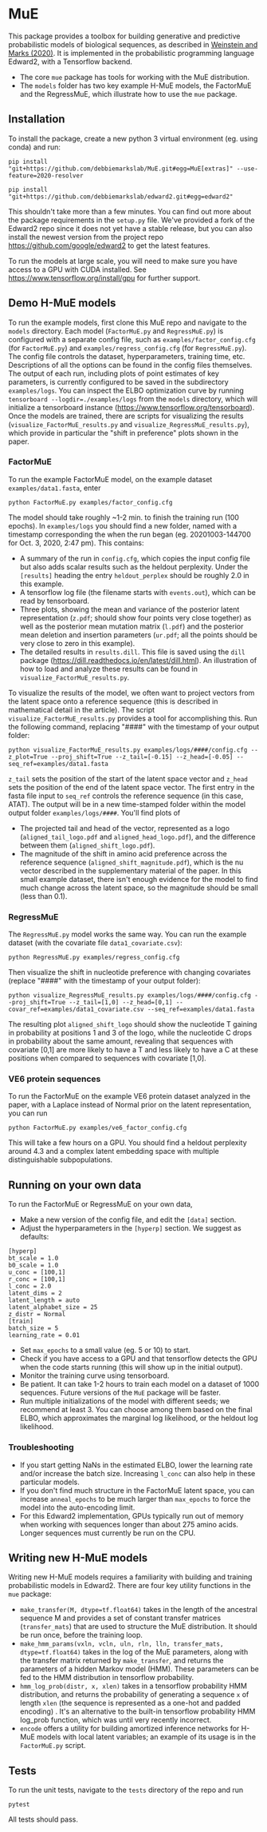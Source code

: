 

# MuE
This package provides a toolbox for building generative and predictive probabilistic models of biological sequences, as described in  [Weinstein and Marks (2020)](https://www.biorxiv.org/content/10.1101/2020.07.31.231381v1). It is implemented in the probabilistic programming language Edward2, with a Tensorflow backend.

 - The core `mue` package has tools for working with the MuE distribution.
 - The `models` folder has two key example H-MuE models, the FactorMuE and the RegressMuE, which illustrate how to use the `mue` package.


## Installation

To install the package, create a new python 3 virtual environment (eg. using conda) and run:

    pip install "git+https://github.com/debbiemarkslab/MuE.git#egg=MuE[extras]" --use-feature=2020-resolver

    pip install "git+https://github.com/debbiemarkslab/edward2.git#egg=edward2"

This shouldn't take more than a few minutes. You can find out more about the package requirements in the `setup.py` file. We've provided a fork of the Edward2 repo since it does not yet have a stable release, but you can also install the newest version from the project repo https://github.com/google/edward2 to get the latest features.

To run the models at large scale, you will need to make sure you have access to a GPU with CUDA installed. See https://www.tensorflow.org/install/gpu for further support.

## Demo H-MuE models

To run the example models, first clone this MuE repo and navigate to the `models` directory.
Each model (`FactorMuE.py` and `RegressMuE.py`) is configured with a separate config file, such as `examples/factor_config.cfg` (for `FactorMuE.py`) and  `examples/regress_config.cfg` (for `RegressMuE.py`). The config file controls the dataset, hyperparameters, training time, etc. Descriptions of all the options can be found in the config files themselves.
The output of each run, including plots of point estimates of key parameters, is currently configured to be saved in the subdirectory `examples/logs`.
You can inspect the ELBO optimization curve by running `tensorboard --logdir=./examples/logs` from the `models` directory, which will initialize a tensorboard instance (https://www.tensorflow.org/tensorboard).
Once the models are trained, there are scripts for visualizing the results (`visualize_FactorMuE_results.py` and `visualize_RegressMuE_results.py`), which provide in particular the "shift in preference" plots shown in the paper.

### FactorMuE

To run the example FactorMuE model, on the example dataset `examples/data1.fasta`, enter

    python FactorMuE.py examples/factor_config.cfg

The model should take roughly ~1-2 min. to finish the training run (100 epochs). In `examples/logs` you should find a new folder, named with a timestamp corresponding the when the run began (eg. 20201003-144700 for Oct. 3, 2020, 2:47 pm). This contains:

 - A summary of the run in `config.cfg`, which copies the input config file but also adds scalar results such as the heldout perplexity. Under the `[results]` heading the entry `heldout_perplex` should be roughly 2.0 in this example.
 - A tensorflow log file (the filename starts with `events.out`), which can be read by tensorboard.
 - Three plots, showing the mean and variance of the posterior latent representation (`z.pdf`; should show four points very close together) as well as the posterior mean mutation matrix (`l.pdf`) and the posterior mean deletion and insertion parameters (`ur.pdf`; all the points should be very close to zero in this example).
 - The detailed results in `results.dill`. This file is saved using the `dill` package (https://dill.readthedocs.io/en/latest/dill.html). An illustration of how to load and analyze these results can be found in `visualize_FactorMuE_results.py`.

To visualize the results of the model, we often want to project vectors from the latent space onto a reference sequence (this is described in mathematical detail in the article). The script `visualize_FactorMuE_results.py` provides a tool for accomplishing this. Run the following command, replacing "####" with the timestamp of your output folder:

    python visualize_FactorMuE_results.py examples/logs/####/config.cfg --z_plot=True --proj_shift=True --z_tail=[-0.15] --z_head=[-0.05] --seq_ref=examples/data1.fasta

`z_tail` sets the position of the start of the latent space vector and `z_head` sets the position of the end of the latent space vector. The first entry in the fasta file input to `seq_ref` controls the reference sequence (in this case, ATAT).  The output will be in a new time-stamped folder within the model output folder `examples/logs/####`.  You'll find plots of
 - The projected tail and head of the vector, represented as a logo (`aligned_tail_logo.pdf` and `aligned_head_logo.pdf`), and the difference between them (`aligned_shift_logo.pdf`).
 - The magnitude of the shift in amino acid preference across the reference sequence (`aligned_shift_magnitude.pdf`), which is the nu vector described in the supplementary material of the paper. In this small example dataset, there isn't enough evidence for the model to find much change across the latent space, so the magnitude should be small (less than 0.1).

### RegressMuE
The `RegressMuE.py` model works the same way. You can run the example dataset (with the covariate file `data1_covariate.csv`):

    python RegressMuE.py examples/regress_config.cfg

Then visualize the shift in nucleotide preference with changing covariates (replace "####" with the timestamp of your output folder):

    python visualize_RegressMuE_results.py examples/logs/####/config.cfg --proj_shift=True --z_tail=[1,0] --z_head=[0,1] --covar_ref=examples/data1_covariate.csv --seq_ref=examples/data1.fasta

The resulting plot `aligned_shift_logo` should show the nucleotide T gaining in probability at positions 1 and 3 of the logo, while the nucleotide C drops in probability about the same amount, revealing that sequences with covariate [0,1] are more likely to have a T and less likely to have a C at these positions when compared to sequences with covariate [1,0].

### VE6 protein sequences

To run the FactorMuE on the example VE6 protein dataset analyzed in the paper, with a Laplace instead of Normal prior on the latent representation, you can run

    python FactorMuE.py examples/ve6_factor_config.cfg

This will take a few hours on a GPU. You should find a heldout perplexity around 4.3 and a complex latent embedding space with multiple distinguishable subpopulations.

## Running on your own data

To run the FactorMuE or RegressMuE on your own data,
 - Make a new version of the config file, and edit the `[data]` section.
 - Adjust the hyperparameters in the `[hyperp]` section. We suggest as defaults:


>

    [hyperp]
    bt_scale = 1.0
    b0_scale = 1.0
    u_conc = [100,1]
    r_conc = [100,1]
    l_conc = 2.0
    latent_dims = 2
    latent_length = auto
    latent_alphabet_size = 25
    z_distr = Normal
    [train]
    batch_size = 5
    learning_rate = 0.01

 - Set `max_epochs` to a small value (eg. 5 or 10) to start.
 - Check if you have access to a GPU and that tensorflow detects the GPU when the code starts running (this will show up in the initial output).
 - Monitor the training curve using tensorboard.
 - Be patient. It can take 1-2 hours to train each model on a dataset of 1000 sequences. Future versions of the `MuE` package will be faster.
 - Run multiple initializations of the model with different seeds; we recommend at least 3. You can choose among them based on the final ELBO, which approximates the marginal log likelihood, or the heldout log likelihood.

### Troubleshooting

 - If you start getting NaNs in the estimated ELBO, lower the learning rate and/or increase the batch size. Increasing `l_conc` can also help in these particular models.
 - If you don't find much structure in the FactorMuE latent space, you can increase `anneal_epochs` to be much larger than `max_epochs` to force the model into the auto-encoding limit.
 - For this Edward2 implementation, GPUs typically run out of memory when working with sequences longer than about 275 amino acids. Longer sequences must currently be run on the CPU.


## Writing new H-MuE models

Writing new H-MuE models requires a familiarity with building and training probabilistic models in Edward2. There are four key utility functions in the `mue` package:

 - `make_transfer(M, dtype=tf.float64)` takes in the length of the ancestral sequence M and provides a set of constant transfer matrices (`transfer_mats`) that are used to structure the MuE distribution. It should be run once, before the training loop.
 - `make_hmm_params(vxln, vcln, uln, rln, lln, transfer_mats, dtype=tf.float64)` takes in the log of the MuE parameters, along with the transfer matrix returned by `make_transfer`, and returns the parameters of a hidden Markov model (HMM). These parameters can be fed to the HMM distribution in tensorflow probability.
 - `hmm_log_prob(distr, x, xlen)` takes in a tensorflow probability HMM distribution, and returns the probability of generating a sequence `x` of length `xlen` (the sequence is represented as a one-hot and padded encoding) . It's an alternative to the built-in tensorflow probability HMM log_prob function, which was until very recently incorrect.
 -  `encode` offers a utility for building amortized inference networks for H-MuE models with local latent variables; an example of its usage is in the `FactorMuE.py` script.

## Tests
To run the unit tests, navigate to the `tests` directory of the repo and run

	pytest

All tests should pass.
